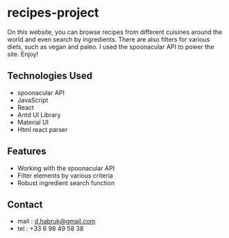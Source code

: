 # recipes-project

On this website, you can browse recipes from different cuisines around the world and even search by ingredients. There are also filters for various diets, such as vegan and paleo. I used the spoonacular API to power the site. Enjoy!
## Technologies Used

- spoonacular API
- JavaScript
- React
- Antd UI Library
- Material UI
- Html react parser


## Features

- Working with the spoonacular API
- Filter elements by various criteria
- Robust ingredient search function

## Contact

- mail : d.habruk@gmail.com
- tel : +33 6 98 49 58 38